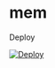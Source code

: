# mem

Deploy 

[![Deploy](https://www.herokucdn.com/deploy/button.svg)](https://heroku.com/deploy?template=https://github.com/AuraMoon55/mem.git)
